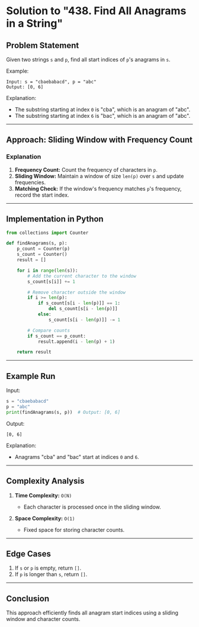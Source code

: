 # Solution to "438. Find All Anagrams in a String"

## Problem Statement

Given two strings `s` and `p`, find all start indices of `p`'s anagrams in `s`.

Example:

```
Input: s = "cbaebabacd", p = "abc"
Output: [0, 6]
```

Explanation:

- The substring starting at index `0` is "cba", which is an anagram of "abc".
- The substring starting at index `6` is "bac", which is an anagram of "abc".

---

## Approach: Sliding Window with Frequency Count

### Explanation

1. **Frequency Count:** Count the frequency of characters in `p`.
2. **Sliding Window:** Maintain a window of size `len(p)` over `s` and update frequencies.
3. **Matching Check:** If the window's frequency matches `p`'s frequency, record the start index.

---

## Implementation in Python

```python
from collections import Counter

def findAnagrams(s, p):
    p_count = Counter(p)
    s_count = Counter()
    result = []

    for i in range(len(s)):
        # Add the current character to the window
        s_count[s[i]] += 1

        # Remove character outside the window
        if i >= len(p):
            if s_count[s[i - len(p)]] == 1:
                del s_count[s[i - len(p)]]
            else:
                s_count[s[i - len(p)]] -= 1

        # Compare counts
        if s_count == p_count:
            result.append(i - len(p) + 1)

    return result
```

---

## Example Run

Input:

```python
s = "cbaebabacd"
p = "abc"
print(findAnagrams(s, p))  # Output: [0, 6]
```

Output:

```
[0, 6]
```

Explanation:

- Anagrams "cba" and "bac" start at indices `0` and `6`.

---

## Complexity Analysis

1. **Time Complexity:** `O(N)`
    
    - Each character is processed once in the sliding window.
2. **Space Complexity:** `O(1)`
    
    - Fixed space for storing character counts.

---

## Edge Cases

1. If `s` or `p` is empty, return `[]`.
2. If `p` is longer than `s`, return `[]`.

---

## Conclusion

This approach efficiently finds all anagram start indices using a sliding window and character counts.